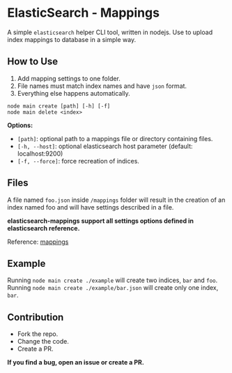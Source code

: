 # ElasticSearch - Mappings
A simple `elasticsearch` helper CLI tool, written in nodejs.
Use to upload index mappings to database in a simple way.

## How to Use
1. Add mapping settings to one folder.
2. File names must match index names and have `json` format.
3. Everything else happens automatically.

```
node main create [path] [-h] [-f]
node main delete <index>
```

__Options:__
- ``[path]``: optional path to a mappings file or directory containing files.
- ``[-h, --host]``: optional elasticsearch host parameter (default: localhost:9200)
- ``[-f, --force]``: force recreation of indices.

## Files
A file named `foo.json` inside `/mappings` folder will result in the creation
of an index named foo and will have settings described in a file.

__elasticsearch-mappings support all settings options defined in elasticsearch reference.__

Reference: [mappings](https://www.elastic.co/guide/en/elasticsearch/reference/current/mapping.html)

## Example
Running `node main create ./example` will create two indices, `bar` and `foo`.
Running `node main create ./example/bar.json` will create only one index, `bar`.

## Contribution
- Fork the repo.
- Change the code.
- Create a PR.

__If you find a bug, open an issue or create a PR.__
